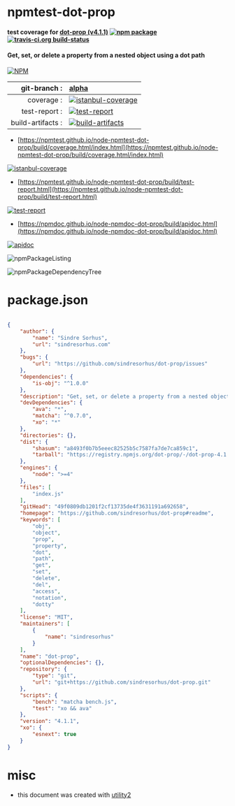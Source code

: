 # npmtest-dot-prop

#### test coverage for  [dot-prop (v4.1.1)](https://github.com/sindresorhus/dot-prop#readme)  [![npm package](https://img.shields.io/npm/v/npmtest-dot-prop.svg?style=flat-square)](https://www.npmjs.org/package/npmtest-dot-prop) [![travis-ci.org build-status](https://api.travis-ci.org/npmtest/node-npmtest-dot-prop.svg)](https://travis-ci.org/npmtest/node-npmtest-dot-prop)

#### Get, set, or delete a property from a nested object using a dot path

[![NPM](https://nodei.co/npm/dot-prop.png?downloads=true&downloadRank=true&stars=true)](https://www.npmjs.com/package/dot-prop)

| git-branch : | [alpha](https://github.com/npmtest/node-npmtest-dot-prop/tree/alpha)|
|--:|:--|
| coverage : | [![istanbul-coverage](https://npmtest.github.io/node-npmtest-dot-prop/build/coverage.badge.svg)](https://npmtest.github.io/node-npmtest-dot-prop/build/coverage.html/index.html)|
| test-report : | [![test-report](https://npmtest.github.io/node-npmtest-dot-prop/build/test-report.badge.svg)](https://npmtest.github.io/node-npmtest-dot-prop/build/test-report.html)|
| build-artifacts : | [![build-artifacts](https://npmtest.github.io/node-npmtest-dot-prop/glyphicons_144_folder_open.png)](https://github.com/npmtest/node-npmtest-dot-prop/tree/gh-pages/build)|

- [https://npmtest.github.io/node-npmtest-dot-prop/build/coverage.html/index.html](https://npmtest.github.io/node-npmtest-dot-prop/build/coverage.html/index.html)

[![istanbul-coverage](https://npmtest.github.io/node-npmtest-dot-prop/build/screenCapture.buildCi.browser.%252Ftmp%252Fbuild%252Fcoverage.lib.html.png)](https://npmtest.github.io/node-npmtest-dot-prop/build/coverage.html/index.html)

- [https://npmtest.github.io/node-npmtest-dot-prop/build/test-report.html](https://npmtest.github.io/node-npmtest-dot-prop/build/test-report.html)

[![test-report](https://npmtest.github.io/node-npmtest-dot-prop/build/screenCapture.buildCi.browser.%252Ftmp%252Fbuild%252Ftest-report.html.png)](https://npmtest.github.io/node-npmtest-dot-prop/build/test-report.html)

- [https://npmdoc.github.io/node-npmdoc-dot-prop/build/apidoc.html](https://npmdoc.github.io/node-npmdoc-dot-prop/build/apidoc.html)

[![apidoc](https://npmdoc.github.io/node-npmdoc-dot-prop/build/screenCapture.buildCi.browser.%252Ftmp%252Fbuild%252Fapidoc.html.png)](https://npmdoc.github.io/node-npmdoc-dot-prop/build/apidoc.html)

![npmPackageListing](https://npmtest.github.io/node-npmtest-dot-prop/build/screenCapture.npmPackageListing.svg)

![npmPackageDependencyTree](https://npmtest.github.io/node-npmtest-dot-prop/build/screenCapture.npmPackageDependencyTree.svg)



# package.json

```json

{
    "author": {
        "name": "Sindre Sorhus",
        "url": "sindresorhus.com"
    },
    "bugs": {
        "url": "https://github.com/sindresorhus/dot-prop/issues"
    },
    "dependencies": {
        "is-obj": "^1.0.0"
    },
    "description": "Get, set, or delete a property from a nested object using a dot path",
    "devDependencies": {
        "ava": "*",
        "matcha": "^0.7.0",
        "xo": "*"
    },
    "directories": {},
    "dist": {
        "shasum": "a8493f0b7b5eeec82525b5c7587fa7de7ca859c1",
        "tarball": "https://registry.npmjs.org/dot-prop/-/dot-prop-4.1.1.tgz"
    },
    "engines": {
        "node": ">=4"
    },
    "files": [
        "index.js"
    ],
    "gitHead": "49f0809db1201f2cf13735de4f3631191a692658",
    "homepage": "https://github.com/sindresorhus/dot-prop#readme",
    "keywords": [
        "obj",
        "object",
        "prop",
        "property",
        "dot",
        "path",
        "get",
        "set",
        "delete",
        "del",
        "access",
        "notation",
        "dotty"
    ],
    "license": "MIT",
    "maintainers": [
        {
            "name": "sindresorhus"
        }
    ],
    "name": "dot-prop",
    "optionalDependencies": {},
    "repository": {
        "type": "git",
        "url": "git+https://github.com/sindresorhus/dot-prop.git"
    },
    "scripts": {
        "bench": "matcha bench.js",
        "test": "xo && ava"
    },
    "version": "4.1.1",
    "xo": {
        "esnext": true
    }
}
```



# misc
- this document was created with [utility2](https://github.com/kaizhu256/node-utility2)
